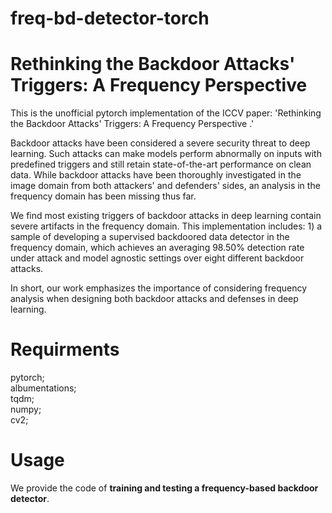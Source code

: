 # freq-bd-detector-torch
# Rethinking the Backdoor Attacks' Triggers: A Frequency Perspective
This is the unofficial pytorch implementation of the ICCV paper: 'Rethinking the Backdoor Attacks' Triggers: A Frequency Perspective .' 

Backdoor attacks have been considered a severe security threat to deep learning. Such attacks can make models perform abnormally on inputs with predefined triggers and still retain state-of-the-art performance on clean data. While backdoor attacks have been thoroughly investigated in the image domain from both attackers' and defenders' sides, an analysis in the frequency domain has been missing thus far.

We find most existing triggers of backdoor attacks in deep learning contain severe artifacts in the frequency domain. This implementation includes: 1) a sample of developing a supervised backdoored data detector in the frequency domain, which achieves an averaging 98.50% detection rate under attack and model agnostic settings over eight different backdoor attacks.

In short, our work emphasizes the importance of considering frequency analysis when designing both backdoor attacks and defenses in deep learning.

# Requirments
pytorch;<br>
albumentations;<br>
tqdm;<br>
numpy;<br>
cv2;<br>

# Usage
We provide the code of **training and testing a frequency-based backdoor detector**.
